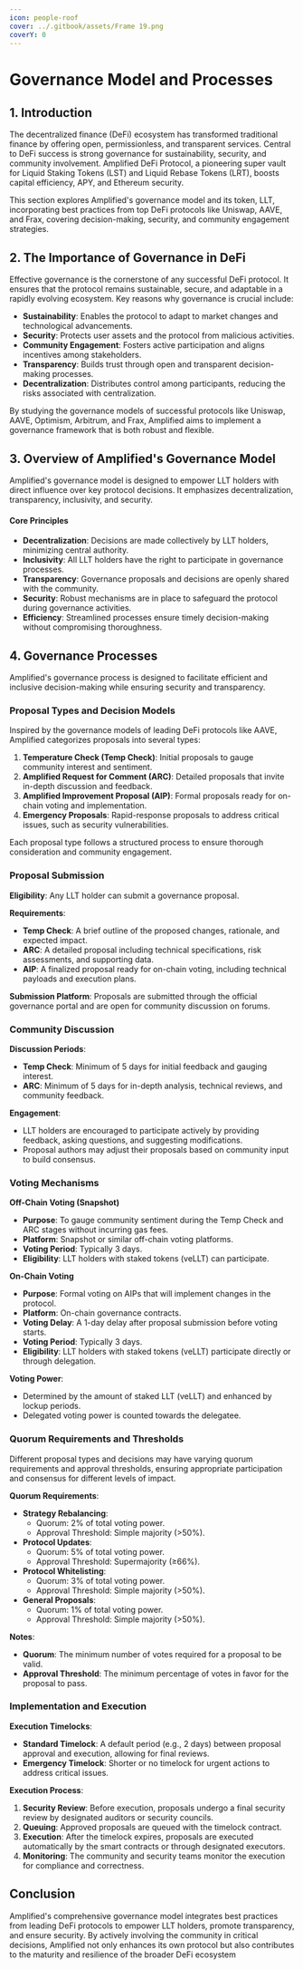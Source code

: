 ```yaml
---
icon: people-roof
cover: ../.gitbook/assets/Frame 19.png
coverY: 0
---
```


# Governance Model and Processes

## 1. Introduction

The decentralized finance (DeFi) ecosystem has transformed traditional finance by offering open, permissionless, and transparent services. Central to DeFi success is strong governance for sustainability, security, and community involvement. Amplified DeFi Protocol, a pioneering super vault for Liquid Staking Tokens (LST) and Liquid Rebase Tokens (LRT), boosts capital efficiency, APY, and Ethereum security.&#x20;

This section explores Amplified's governance model and its token, LLT, incorporating best practices from top DeFi protocols like Uniswap, AAVE, and Frax, covering decision-making, security, and community engagement strategies.

## 2. The Importance of Governance in DeFi

Effective governance is the cornerstone of any successful DeFi protocol. It ensures that the protocol remains sustainable, secure, and adaptable in a rapidly evolving ecosystem. Key reasons why governance is crucial include:

* **Sustainability**: Enables the protocol to adapt to market changes and technological advancements.
* **Security**: Protects user assets and the protocol from malicious activities.
* **Community Engagement**: Fosters active participation and aligns incentives among stakeholders.
* **Transparency**: Builds trust through open and transparent decision-making processes.
* **Decentralization**: Distributes control among participants, reducing the risks associated with centralization.

By studying the governance models of successful protocols like Uniswap, AAVE, Optimism, Arbitrum, and Frax, Amplified aims to implement a governance framework that is both robust and flexible.

## 3. Overview of Amplified's Governance Model

Amplified's governance model is designed to empower LLT holders with direct influence over key protocol decisions. It emphasizes decentralization, transparency, inclusivity, and security.

#### Core Principles

* **Decentralization**: Decisions are made collectively by LLT holders, minimizing central authority.
* **Inclusivity**: All LLT holders have the right to participate in governance processes.
* **Transparency**: Governance proposals and decisions are openly shared with the community.
* **Security**: Robust mechanisms are in place to safeguard the protocol during governance activities.
* **Efficiency**: Streamlined processes ensure timely decision-making without compromising thoroughness.

## 4. Governance Processes

Amplified's governance process is designed to facilitate efficient and inclusive decision-making while ensuring security and transparency.

### Proposal Types and Decision Models

Inspired by the governance models of leading DeFi protocols like AAVE, Amplified categorizes proposals into several types:

1. **Temperature Check (Temp Check)**: Initial proposals to gauge community interest and sentiment.
2. **Amplified Request for Comment (ARC)**: Detailed proposals that invite in-depth discussion and feedback.
3. **Amplified Improvement Proposal (AIP)**: Formal proposals ready for on-chain voting and implementation.
4. **Emergency Proposals**: Rapid-response proposals to address critical issues, such as security vulnerabilities.

Each proposal type follows a structured process to ensure thorough consideration and community engagement.

### Proposal Submission

**Eligibility**: Any LLT holder can submit a governance proposal.

**Requirements**:

* **Temp Check**: A brief outline of the proposed changes, rationale, and expected impact.
* **ARC**: A detailed proposal including technical specifications, risk assessments, and supporting data.
* **AIP**: A finalized proposal ready for on-chain voting, including technical payloads and execution plans.

**Submission Platform**: Proposals are submitted through the official governance portal and are open for community discussion on forums.

### Community Discussion

**Discussion Periods**:

* **Temp Check**: Minimum of 5 days for initial feedback and gauging interest.
* **ARC**: Minimum of 5 days for in-depth analysis, technical reviews, and community feedback.

**Engagement**:

* LLT holders are encouraged to participate actively by providing feedback, asking questions, and suggesting modifications.
* Proposal authors may adjust their proposals based on community input to build consensus.

### Voting Mechanisms

**Off-Chain Voting (Snapshot)**

* **Purpose**: To gauge community sentiment during the Temp Check and ARC stages without incurring gas fees.
* **Platform**: Snapshot or similar off-chain voting platforms.
* **Voting Period**: Typically 3 days.
* **Eligibility**: LLT holders with staked tokens (veLLT) can participate.

**On-Chain Voting**

* **Purpose**: Formal voting on AIPs that will implement changes in the protocol.
* **Platform**: On-chain governance contracts.
* **Voting Delay**: A 1-day delay after proposal submission before voting starts.
* **Voting Period**: Typically 3 days.
* **Eligibility**: LLT holders with staked tokens (veLLT) participate directly or through delegation.

**Voting Power**:

* Determined by the amount of staked LLT (veLLT) and enhanced by lockup periods.
* Delegated voting power is counted towards the delegatee.

### Quorum Requirements and Thresholds

Different proposal types and decisions may have varying quorum requirements and approval thresholds, ensuring appropriate participation and consensus for different levels of impact.

**Quorum Requirements**:

* **Strategy Rebalancing**:
  * Quorum: 2% of total voting power.
  * Approval Threshold: Simple majority (>50%).
* **Protocol Updates**:
  * Quorum: 5% of total voting power.
  * Approval Threshold: Supermajority (≥66%).
* **Protocol Whitelisting**:
  * Quorum: 3% of total voting power.
  * Approval Threshold: Simple majority (>50%).
* **General Proposals**:
  * Quorum: 1% of total voting power.
  * Approval Threshold: Simple majority (>50%).

**Notes**:

* **Quorum**: The minimum number of votes required for a proposal to be valid.
* **Approval Threshold**: The minimum percentage of votes in favor for the proposal to pass.

### Implementation and Execution

**Execution Timelocks**:

* **Standard Timelock**: A default period (e.g., 2 days) between proposal approval and execution, allowing for final reviews.
* **Emergency Timelock**: Shorter or no timelock for urgent actions to address critical issues.

**Execution Process**:

1. **Security Review**: Before execution, proposals undergo a final security review by designated auditors or security councils.
2. **Queuing**: Approved proposals are queued with the timelock contract.
3. **Execution**: After the timelock expires, proposals are executed automatically by the smart contracts or through designated executors.
4. **Monitoring**: The community and security teams monitor the execution for compliance and correctness.

## Conclusion

Amplified's comprehensive governance model integrates best practices from leading DeFi protocols to empower LLT holders, promote transparency, and ensure security. By actively involving the community in critical decisions, Amplified not only enhances its own protocol but also contributes to the maturity and resilience of the broader DeFi ecosystem
